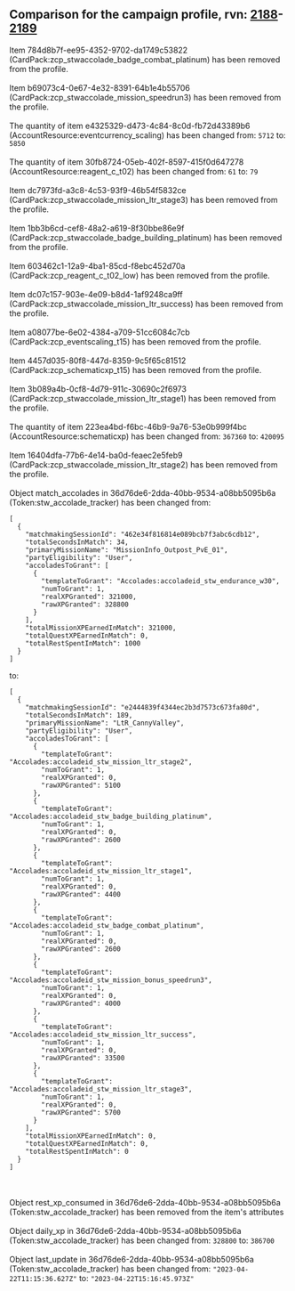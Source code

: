 ## Comparison for the campaign profile, rvn: [2188](https://github.com/PRO100KatYT/FortniteProfileRevisions/tree/main/profiles/campaign/2188%20campaign.json)-[2189](https://github.com/PRO100KatYT/FortniteProfileRevisions/tree/main/profiles/campaign/2189%20campaign.json)

Item 784d8b7f-ee95-4352-9702-da1749c53822 (CardPack:zcp_stwaccolade_badge_combat_platinum) has been removed from the profile.
<br><br>
Item b69073c4-0e67-4e32-8391-64b1e4b55706 (CardPack:zcp_stwaccolade_mission_speedrun3) has been removed from the profile.
<br><br>
The quantity of item e4325329-d473-4c84-8c0d-fb72d43389b6 (AccountResource:eventcurrency_scaling) has been changed from: `5712` to: `5850`
<br><br>
The quantity of item 30fb8724-05eb-402f-8597-415f0d647278 (AccountResource:reagent_c_t02) has been changed from: `61` to: `79`
<br><br>
Item dc7973fd-a3c8-4c53-93f9-46b54f5832ce (CardPack:zcp_stwaccolade_mission_ltr_stage3) has been removed from the profile.
<br><br>
Item 1bb3b6cd-cef8-48a2-a619-8f30bbe86e9f (CardPack:zcp_stwaccolade_badge_building_platinum) has been removed from the profile.
<br><br>
Item 603462c1-12a9-4ba1-85cd-f8ebc452d70a (CardPack:zcp_reagent_c_t02_low) has been removed from the profile.
<br><br>
Item dc07c157-903e-4e09-b8d4-1af9248ca9ff (CardPack:zcp_stwaccolade_mission_ltr_success) has been removed from the profile.
<br><br>
Item a08077be-6e02-4384-a709-51cc6084c7cb (CardPack:zcp_eventscaling_t15) has been removed from the profile.
<br><br>
Item 4457d035-80f8-447d-8359-9c5f65c81512 (CardPack:zcp_schematicxp_t15) has been removed from the profile.
<br><br>
Item 3b089a4b-0cf8-4d79-911c-30690c2f6973 (CardPack:zcp_stwaccolade_mission_ltr_stage1) has been removed from the profile.
<br><br>
The quantity of item 223ea4bd-f6bc-46b9-9a76-53e0b999f4bc (AccountResource:schematicxp) has been changed from: `367360` to: `420095`
<br><br>
Item 16404dfa-77b6-4e14-ba0d-feaec2e5feb9 (CardPack:zcp_stwaccolade_mission_ltr_stage2) has been removed from the profile.
<br><br>
Object match_accolades in 36d76de6-2dda-40bb-9534-a08bb5095b6a (Token:stw_accolade_tracker) has been changed from:

```
[
  {
    "matchmakingSessionId": "462e34f816814e089bcb7f3abc6cdb12",
    "totalSecondsInMatch": 34,
    "primaryMissionName": "MissionInfo_Outpost_PvE_01",
    "partyEligibility": "User",
    "accoladesToGrant": [
      {
        "templateToGrant": "Accolades:accoladeid_stw_endurance_w30",
        "numToGrant": 1,
        "realXPGranted": 321000,
        "rawXPGranted": 328800
      }
    ],
    "totalMissionXPEarnedInMatch": 321000,
    "totalQuestXPEarnedInMatch": 0,
    "totalRestSpentInMatch": 1000
  }
]
```

to:

```
[
  {
    "matchmakingSessionId": "e2444839f4344ec2b3d7573c673fa80d",
    "totalSecondsInMatch": 189,
    "primaryMissionName": "LtR_CannyValley",
    "partyEligibility": "User",
    "accoladesToGrant": [
      {
        "templateToGrant": "Accolades:accoladeid_stw_mission_ltr_stage2",
        "numToGrant": 1,
        "realXPGranted": 0,
        "rawXPGranted": 5100
      },
      {
        "templateToGrant": "Accolades:accoladeid_stw_badge_building_platinum",
        "numToGrant": 1,
        "realXPGranted": 0,
        "rawXPGranted": 2600
      },
      {
        "templateToGrant": "Accolades:accoladeid_stw_mission_ltr_stage1",
        "numToGrant": 1,
        "realXPGranted": 0,
        "rawXPGranted": 4400
      },
      {
        "templateToGrant": "Accolades:accoladeid_stw_badge_combat_platinum",
        "numToGrant": 1,
        "realXPGranted": 0,
        "rawXPGranted": 2600
      },
      {
        "templateToGrant": "Accolades:accoladeid_stw_mission_bonus_speedrun3",
        "numToGrant": 1,
        "realXPGranted": 0,
        "rawXPGranted": 4000
      },
      {
        "templateToGrant": "Accolades:accoladeid_stw_mission_ltr_success",
        "numToGrant": 1,
        "realXPGranted": 0,
        "rawXPGranted": 33500
      },
      {
        "templateToGrant": "Accolades:accoladeid_stw_mission_ltr_stage3",
        "numToGrant": 1,
        "realXPGranted": 0,
        "rawXPGranted": 5700
      }
    ],
    "totalMissionXPEarnedInMatch": 0,
    "totalQuestXPEarnedInMatch": 0,
    "totalRestSpentInMatch": 0
  }
]
```

<br><br>
Object rest_xp_consumed in 36d76de6-2dda-40bb-9534-a08bb5095b6a (Token:stw_accolade_tracker) has been removed from the item's attributes
<br><br>
Object daily_xp in 36d76de6-2dda-40bb-9534-a08bb5095b6a (Token:stw_accolade_tracker) has been changed from: `328800` to: `386700`
<br><br>
Object last_update in 36d76de6-2dda-40bb-9534-a08bb5095b6a (Token:stw_accolade_tracker) has been changed from: `"2023-04-22T11:15:36.627Z"` to: `"2023-04-22T15:16:45.973Z"`
<br><br>
